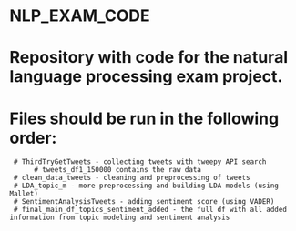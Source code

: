 # NLP_EXAM_CODE
# Repository with code for the natural language processing exam project. 
# Files should be run in the following order: 
     # ThirdTryGetTweets - collecting tweets with tweepy API search 
          # tweets_df1_150000 contains the raw data
     # clean_data_tweets - cleaning and preprocessing of tweets 
     # LDA_topic_m - more preprocessing and building LDA models (using Mallet) 
     # SentimentAnalysisTweets - adding sentiment score (using VADER) 
     # final_main_df_topics_sentiment_added - the full df with all added information from topic modeling and sentiment analysis  
